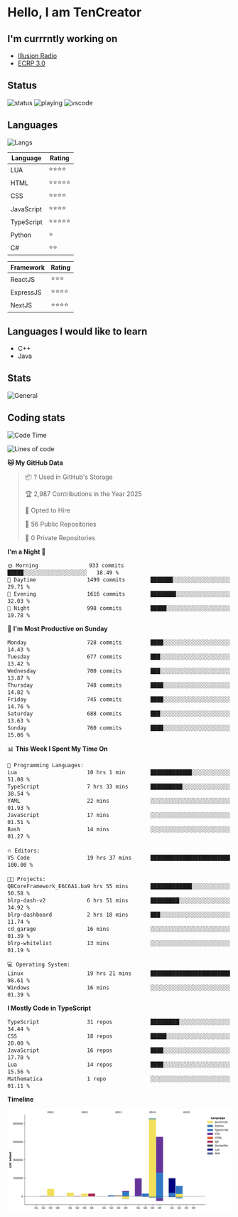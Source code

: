 # Hello, I am TenCreator

## I'm currrntly working on
- [Illusion Radio](https://illusionradio.co.uk/)
- [ECRP 3.0](http://github.com/Emerald-Coast-Roleplay/)

## Status
![status](https://api.statusbadges.me/badge/status/518334475038359555?simple=true&style=for-the-badge)
![playing](https://api.statusbadges.me/badge/playing/518334475038359555?style=for-the-badge)
![vscode](https://api.statusbadges.me/badge/vscode/518334475038359555?style=for-the-badge)

## Languages
![Langs](https://github-readme-stats.vercel.app/api/top-langs/?username=tencreator&layout=compact&theme=radical)


|Language|Rating|
|--------|------|
|LUA|⭐️⭐️⭐️⭐️|
|HTML|⭐️⭐️⭐️⭐️⭐️|
|CSS|⭐️⭐️⭐️⭐️|
|JavaScript|⭐️⭐️⭐️⭐️|
|TypeScript|⭐️⭐️⭐️⭐️⭐️|
|Python|⭐️|
|C#|⭐️⭐️ |

|Framework|Rating|
|--------|------|
|ReactJS|⭐️⭐️⭐|
|ExpressJS|⭐️⭐️⭐️⭐️|
|NextJS|⭐️⭐️⭐⭐️|

## Languages I would like to learn
- C++
- Java

## Stats
![General](https://github-readme-stats.vercel.app/api?username=tencreator&show_icons=true&theme=radical)

## Coding stats

<!--START_SECTION:waka-->
![Code Time](http://img.shields.io/badge/Code%20Time-589%20hrs%2030%20mins-blue)

![Lines of code](https://img.shields.io/badge/From%20Hello%20World%20I%27ve%20Written-2.3%20million%20lines%20of%20code-blue)

**🐱 My GitHub Data** 

> 📦 ? Used in GitHub's Storage 
 > 
> 🏆 2,987 Contributions in the Year 2025
 > 
> 💼 Opted to Hire
 > 
> 📜 56 Public Repositories 
 > 
> 🔑 0 Private Repositories 
 > 
**I'm a Night 🦉** 

```text
🌞 Morning                933 commits         █████░░░░░░░░░░░░░░░░░░░░   18.49 % 
🌆 Daytime                1499 commits        ███████░░░░░░░░░░░░░░░░░░   29.71 % 
🌃 Evening                1616 commits        ████████░░░░░░░░░░░░░░░░░   32.03 % 
🌙 Night                  998 commits         █████░░░░░░░░░░░░░░░░░░░░   19.78 % 
```
📅 **I'm Most Productive on Sunday** 

```text
Monday                   728 commits         ████░░░░░░░░░░░░░░░░░░░░░   14.43 % 
Tuesday                  677 commits         ███░░░░░░░░░░░░░░░░░░░░░░   13.42 % 
Wednesday                700 commits         ███░░░░░░░░░░░░░░░░░░░░░░   13.87 % 
Thursday                 748 commits         ████░░░░░░░░░░░░░░░░░░░░░   14.82 % 
Friday                   745 commits         ████░░░░░░░░░░░░░░░░░░░░░   14.76 % 
Saturday                 688 commits         ███░░░░░░░░░░░░░░░░░░░░░░   13.63 % 
Sunday                   760 commits         ████░░░░░░░░░░░░░░░░░░░░░   15.06 % 
```


📊 **This Week I Spent My Time On** 

```text
💬 Programming Languages: 
Lua                      10 hrs 1 min        █████████████░░░░░░░░░░░░   51.08 % 
TypeScript               7 hrs 33 mins       ██████████░░░░░░░░░░░░░░░   38.54 % 
YAML                     22 mins             ░░░░░░░░░░░░░░░░░░░░░░░░░   01.93 % 
JavaScript               17 mins             ░░░░░░░░░░░░░░░░░░░░░░░░░   01.51 % 
Bash                     14 mins             ░░░░░░░░░░░░░░░░░░░░░░░░░   01.27 % 

🔥 Editors: 
VS Code                  19 hrs 37 mins      █████████████████████████   100.00 % 

🐱‍💻 Projects: 
QBCoreFramework_E6C6A1.ba9 hrs 55 mins       █████████████░░░░░░░░░░░░   50.58 % 
blrp-dash-v2             6 hrs 51 mins       █████████░░░░░░░░░░░░░░░░   34.92 % 
blrp-dashboard           2 hrs 18 mins       ███░░░░░░░░░░░░░░░░░░░░░░   11.74 % 
cd_garage                16 mins             ░░░░░░░░░░░░░░░░░░░░░░░░░   01.39 % 
blrp-whitelist           13 mins             ░░░░░░░░░░░░░░░░░░░░░░░░░   01.19 % 

💻 Operating System: 
Linux                    19 hrs 21 mins      █████████████████████████   98.61 % 
Windows                  16 mins             ░░░░░░░░░░░░░░░░░░░░░░░░░   01.39 % 
```

**I Mostly Code in TypeScript** 

```text
TypeScript               31 repos            █████████░░░░░░░░░░░░░░░░   34.44 % 
CSS                      18 repos            █████░░░░░░░░░░░░░░░░░░░░   20.00 % 
JavaScript               16 repos            ████░░░░░░░░░░░░░░░░░░░░░   17.78 % 
Lua                      14 repos            ████░░░░░░░░░░░░░░░░░░░░░   15.56 % 
Mathematica              1 repo              ░░░░░░░░░░░░░░░░░░░░░░░░░   01.11 % 
```



**Timeline**

![Lines of Code chart](https://raw.githubusercontent.com/tencreator/tencreator/main/assets/bar_graph.png)


<!--END_SECTION:waka-->
